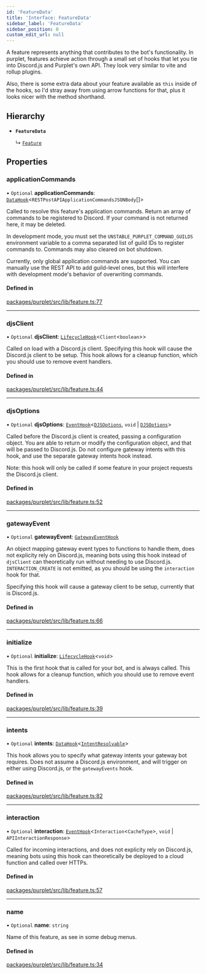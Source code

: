 ```yaml
---
id: 'FeatureData'
title: 'Interface: FeatureData'
sidebar_label: 'FeatureData'
sidebar_position: 0
custom_edit_url: null
---
```


A feature represents anything that contributes to the bot's functionality. In purplet, features achieve action through a small set of hooks that let you tie into Discord.js and Purplet's own API. They look very similar to vite and rollup plugins.

Also, there is some extra data about your feature available as `this` inside of the hooks, so I'd stray away from using arrow functions for that, plus it looks nicer with the method shorthand.

## Hierarchy

- **`FeatureData`**

  ↳ [`Feature`](Feature.md)

## Properties

### applicationCommands

• `Optional` **applicationCommands**: [`DataHook`](../modules.md#datahook)<`RESTPostAPIApplicationCommandsJSONBody`[]\>

Called to resolve this feature's application commands. Return an array of commands to be registered to Discord. If your command is not returned here, it may be deleted.

In development mode, you must set the `UNSTABLE_PURPLET_COMMAND_GUILDS` environment variable to a comma separated list of guild IDs to register commands to. Commands may also cleared on bot shutdown.

Currently, only global application commands are supported. You can manually use the REST API to add guild-level ones, but this will interfere with development mode's behavior of overwriting commands.

#### Defined in

[packages/purplet/src/lib/feature.ts:77](https://github.com/CRBT-Team/Purplet/blob/b72b1ee/packages/purplet/src/lib/feature.ts#L77)

---

### djsClient

• `Optional` **djsClient**: [`LifecycleHook`](../modules.md#lifecyclehook)<`Client`<`boolean`\>\>

Called on load with a Discord.js client. Specifying this hook will cause the Discord.js client to be setup. This hook allows for a cleanup function, which you should use to remove event handlers.

#### Defined in

[packages/purplet/src/lib/feature.ts:44](https://github.com/CRBT-Team/Purplet/blob/b72b1ee/packages/purplet/src/lib/feature.ts#L44)

---

### djsOptions

• `Optional` **djsOptions**: [`EventHook`](../modules.md#eventhook)<[`DJSOptions`](../modules.md#djsoptions), `void` \| [`DJSOptions`](../modules.md#djsoptions)\>

Called before the Discord.js client is created, passing a configuration object. You are able to return or modify the configuration object, and that will be passed to Discord.js. Do not configure gateway intents with this hook, and use the separate gateway intents hook instead.

Note: this hook will only be called if some feature in your project requests the Discord.js client.

#### Defined in

[packages/purplet/src/lib/feature.ts:52](https://github.com/CRBT-Team/Purplet/blob/b72b1ee/packages/purplet/src/lib/feature.ts#L52)

---

### gatewayEvent

• `Optional` **gatewayEvent**: [`GatewayEventHook`](GatewayEventHook.md)

An object mapping gateway event types to functions to handle them, does not explicity rely on Discord.js, meaning bots using this hook instead of `djsClient` can theoretically run without needing to use Discord.js. `INTERACTION_CREATE` is not emitted, as you should be using the `interaction` hook for that.

Specifying this hook will cause a gateway client to be setup, currently that is Discord.js.

#### Defined in

[packages/purplet/src/lib/feature.ts:66](https://github.com/CRBT-Team/Purplet/blob/b72b1ee/packages/purplet/src/lib/feature.ts#L66)

---

### initialize

• `Optional` **initialize**: [`LifecycleHook`](../modules.md#lifecyclehook)<`void`\>

This is the first hook that is called for your bot, and is always called. This hook allows for a cleanup function, which you should use to remove event handlers.

#### Defined in

[packages/purplet/src/lib/feature.ts:39](https://github.com/CRBT-Team/Purplet/blob/b72b1ee/packages/purplet/src/lib/feature.ts#L39)

---

### intents

• `Optional` **intents**: [`DataHook`](../modules.md#datahook)<[`IntentResolvable`](../modules.md#intentresolvable)\>

This hook allows you to specify what gateway intents your gateway bot requires. Does not assume a Discord.js environment, and will trigger on either using Discord.js, or the `gatewayEvents` hook.

#### Defined in

[packages/purplet/src/lib/feature.ts:82](https://github.com/CRBT-Team/Purplet/blob/b72b1ee/packages/purplet/src/lib/feature.ts#L82)

---

### interaction

• `Optional` **interaction**: [`EventHook`](../modules.md#eventhook)<`Interaction`<`CacheType`\>, `void` \| `APIInteractionResponse`\>

Called for incoming interactions, and does not explicity rely on Discord.js, meaning bots using this hook can theoretically be deployed to a cloud function and called over HTTPs.

#### Defined in

[packages/purplet/src/lib/feature.ts:57](https://github.com/CRBT-Team/Purplet/blob/b72b1ee/packages/purplet/src/lib/feature.ts#L57)

---

### name

• `Optional` **name**: `string`

Name of this feature, as see in some debug menus.

#### Defined in

[packages/purplet/src/lib/feature.ts:34](https://github.com/CRBT-Team/Purplet/blob/b72b1ee/packages/purplet/src/lib/feature.ts#L34)

